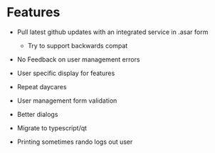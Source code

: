 # Features  
- Pull latest github updates with an integrated service in .asar form  
  - Try to support backwards compat  

- No Feedback on user management errors  
- User specific display for features  
- Repeat daycares  

- User management form validation  
- Better dialogs  

- Migrate to typescript/qt  

- Printing sometimes rando logs out user  
